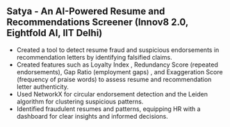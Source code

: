 ## Satya - An AI-Powered Resume and Recommendations Screener (Innov8 2.0, Eightfold AI, IIT Delhi)
* Created a tool to detect resume fraud and suspicious endorsements in recommendation letters by identifying falsified claims.
* Created features such as Loyalty Index , Redundancy Score (repeated endorsements), Gap Ratio (employment gaps) , and Exaggeration Score (frequency of praise words) to assess resume and recommendation letter authenticity.
* Used NetworkX for circular endorsement detection and the Leiden algorithm for clustering suspicious patterns.
* Identified fraudulent resumes and patterns, equipping HR with a dashboard for clear insights and informed decisions.
